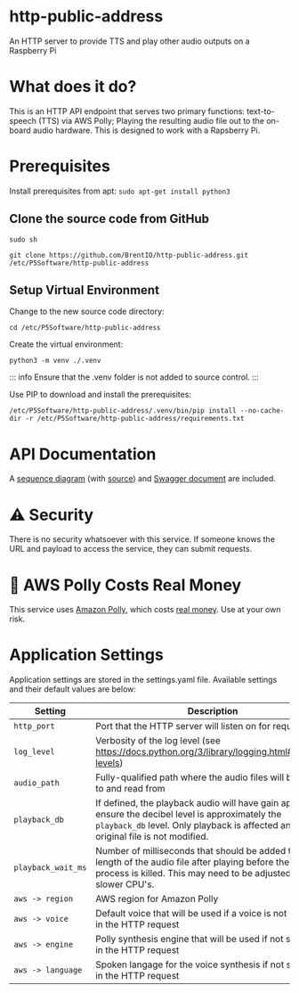 # http-public-address
An HTTP server to provide TTS and play other audio outputs on a Raspberry Pi

# What does it do?
This is an HTTP API endpoint that serves two primary functions: text-to-speech (TTS) via AWS Polly; Playing the resulting audio file out to the on-board audio hardware.  This is designed to work with a Rapsberry Pi.


# Prerequisites
Install prerequisites from apt: 
`sudo apt-get install python3`


## Clone the source code from GitHub

`sudo sh`

`git clone https://github.com/BrentIO/http-public-address.git /etc/P5Software/http-public-address`

## Setup Virtual Environment

Change to the new source code directory:

`cd /etc/P5Software/http-public-address`

Create the virtual environment:

`python3 -m venv ./.venv`

::: info
Ensure that the .venv folder is not added to source control.
:::

Use PIP to download and install the prerequisites:

`/etc/P5Software/http-public-address/.venv/bin/pip install --no-cache-dir -r /etc/P5Software/http-public-address/requirements.txt`


# API Documentation

A [sequence diagram](sequence_diagram.svg) (with [source](sequence_diagram.txt)) and [Swagger document](swagger.yaml) are included.

# :warning: Security

There is no security whatsoever with this service.  If someone knows the URL and payload to access the service, they can submit requests.

# :money_with_wings: AWS Polly Costs Real Money

This service uses [Amazon Polly](https://aws.amazon.com/polly/), which costs [real money](https://aws.amazon.com/polly/pricing/).  Use at your own risk.


# Application Settings

Application settings are stored in the settings.yaml file.  Available settings and their default values are below:

| Setting | Description | Default Value |
| ------- | ----------- | ------------- |
| `http_port` | Port that the HTTP server will listen on for requests | `8080` |
| `log_level` | Verbosity of the log level (see https://docs.python.org/3/library/logging.html#logging-levels) | `info` |
| `audio_path` | Fully-qualified path where the audio files will be written to and read from | `/etc/P5Software/http-public-address/audio` |
| `playback_db` | If defined, the playback audio will have gain applied to ensure the decibel level is approximately the `playback_db` level.  Only playback is affected and the original file is not modified. | (None) |
| `playback_wait_ms` | Number of milliseconds that should be added to the length of the audio file after playing before the playback process is killed.  This may need to be adjusted on slower CPU's. | `350` |
| `aws -> region` | AWS region for Amazon Polly | `us-east-1` |
| `aws -> voice` | Default voice that will be used if a voice is not specified in the HTTP request | `Matthew` |
| `aws -> engine` | Polly synthesis engine that will be used if not specified in the HTTP request  | `neural` |
| `aws -> language` | Spoken langage for the voice synthesis if not specified in the HTTP request | `en-US` |
